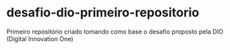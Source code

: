# desafio-dio-primeiro-repositorio
Primeiro repositório criado tomando como base o desafio proposto pela DIO (Digital Innovation One)

